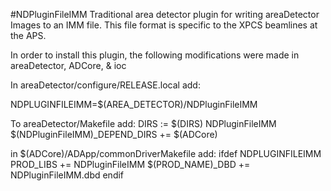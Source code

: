 #NDPluginFileIMM
Traditional area detector plugin for writing areaDetector Images to an IMM file.
This file format is specific to the XPCS beamlines at the APS.

In order to install this plugin, the following modifications were made in
areaDetector, ADCore, & ioc

In areaDetector/configure/RELEASE.local add:

NDPLUGINFILEIMM=$(AREA_DETECTOR)/NDPluginFileIMM

To areaDetector/Makefile add:
DIRS := $(DIRS) NDPluginFileIMM
$(NDPluginFileIMM)_DEPEND_DIRS += $(ADCore)

in $(ADCore)/ADApp/commonDriverMakefile add:
ifdef NDPLUGINFILEIMM
  PROD_LIBS             += NDPluginFileIMM
  $(PROD_NAME)_DBD      += NDPluginFileIMM.dbd
endif

